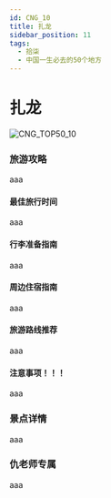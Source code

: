 ```yaml
---
id: CNG_10
title: 扎龙
sidebar_position: 11
tags:
  - 拾柒
  - 中国一生必去的50个地方
---
```


# 扎龙

![CNG\_TOP50\_10](https://github.com/AzraelQAQ/my-docusaurus-site/blob/master/img/love/CNG\_TOP50/10.png)

### 旅游攻略

aaa

#### 最佳旅行时间

aaa

#### 行李准备指南

aaa

#### 周边住宿指南

aaa

#### 旅游路线推荐

aaa

#### 注意事项！！！

aaa

### 景点详情

aaa

### 仇老师专属

aaa
